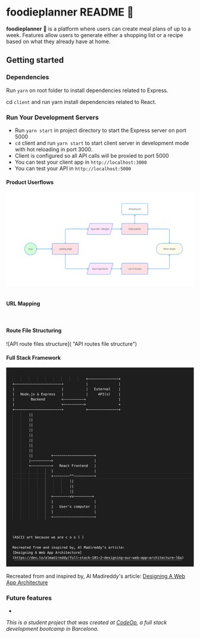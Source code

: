 # foodieplanner README :memo:

**foodieplanner** :tomato: is a platform where users can create meal plans of up to a week. Features allow users to generate either a shopping list or a recipe based on what they already have at home.

## Getting started

### Dependencies

Run `yarn` on root folder to install dependencies related to Express.

cd `client` and run yarn install dependencies related to React.

### Run Your Development Servers

- Run `yarn start` in project directory to start the Express server on port 5000
- `cd` client and run `yarn start` to start client server in development mode with hot reloading in port 3000.
- Client is configured so all API calls will be proxied to port 5000
- You can test your client app in `http://localhost:3000`
- You can test your API in `http://localhost:5000`
  &nbsp;

#### Product Userflows

![Userflow mapping](/design/user-flow.png)
&nbsp;

#### URL Mapping

&nbsp;

#### Route File Structuring

![API route files structure]( "API routes file structure")
&nbsp;

#### Full Stack Framework

![Full stack design](/design/fs-architecture.png)

Recreated from and inspired by, Al Madireddy's article:
[Designing A Web App Architecture](https://dev.to/almadireddy/full-stack-101-2-designing-our-web-app-architecture-l6a)

### Future features

-

_This is a student project that was created at [CodeOp](http://codeop.tech), a full stack development bootcamp in Barcelona._
